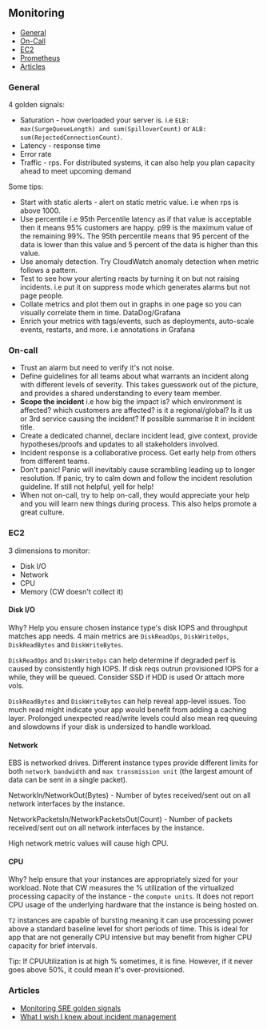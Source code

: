 ## Monitoring

- [General](#general)
- [On-Call](#on-call)
- [EC2](#ec2)
- [Prometheus](./prometheus)
- [Articles](#articles)

### General

4 golden signals:

- Saturation - how overloaded your server is. i.e `ELB: max(SurgeQueueLength) and sum(SpilloverCount)` or `ALB: sum(RejectedConnectionCount)`.
- Latency - response time
- Error rate
- Traffic - rps. For distributed systems, it can also help you plan capacity ahead to meet upcoming demand

Some tips:

- Start with static alerts - alert on static metric value. i.e when rps is above 1000.
- Use percentile i.e 95th Percentile latency as if that value is acceptable then it means 95% customers are happy. p99 is the maximum value of the remaining 99%. The 95th percentile means that 95 percent of the data is lower than this value and 5 percent of the data is higher than this value.
- Use anomaly detection. Try CloudWatch anomaly detection when metric follows a pattern.
- Test to see how your alerting reacts by turning it on but not raising incidents. i.e put it on suppress mode which generates alarms but not page people.
- Collate metrics and plot them out in graphs in one page so you can visually correlate them in time. DataDog/Grafana
- Enrich your metrics with tags/events, such as deployments, auto-scale events, restarts, and more. i.e annotations in Grafana

### On-call

- Trust an alarm but need to verify it's not noise.
- Define guidelines for all teams about what warrants an incident along with different levels of severity. This takes guesswork out of the picture, and provides a shared understanding to every team member.
- **Scope the incident** i.e how big the impact is? which environment is affected? which customers are affected? is it a regional/global? Is it us or 3rd service causing the incident? If possible summarise it in incident title.
- Create a dedicated channel, declare incident lead, give context, provide hypotheses/proofs and updates to all stakeholders involved.
- Incident response is a collaborative process. Get early help from others from different teams.
- Don't panic! Panic will inevitably cause scrambling leading up to longer resolution. If panic, try to calm down and follow the incident resolution guideline. If still not helpful, yell for help!
- When not on-call, try to help on-call, they would appreciate your help and you will learn new things during process. This also helps promote a great culture.

### EC2

3 dimensions to monitor:

- Disk I/O
- Network
- CPU
- Memory (CW doesn't collect it)

#### Disk I/O

Why? Help you ensure chosen instance type's disk IOPS and throughput matches app needs. 4 main metrics are `DiskReadOps`, `DiskWriteOps`, `DiskReadBytes` and `DiskWriteBytes`.

`DiskReadOps` and `DiskWriteOps` can help determine if degraded perf is caused by consistently high IOPS. If disk reqs outrun provisioned IOPS for a while, they will be queued. Consider SSD if HDD is used Or attach more vols.

`DiskReadBytes` and `DiskWriteBytes` can help reveal app-level issues. Too much read might indicate your app would benefit from adding a caching layer. Prolonged unexpected read/write levels could also mean req queuing and slowdowns if your disk is undersized to handle workload.

#### Network

EBS is networked drives. Different instance types provide different limits for both `network bandwidth` and `max transmission unit` (the largest amount of data can be sent in a single packet).

NetworkIn/NetworkOut(Bytes) - Number of bytes received/sent out on all network interfaces by the instance.

NetworkPacketsIn/NetworkPacketsOut(Count) - Number of packets received/sent out on all network interfaces by the instance.

High network metric values will cause high CPU.

#### CPU

Why? help ensure that your instances are appropriately sized for your workload. Note that CW measures the % utilization of the virtualized processing capacity of the instance - the `compute units`. It does not report CPU usage of the underlying hardware that the instance is being hosted on.

`T2` instances are capable of bursting meaning it can use processing power above a standard baseline level for short periods of time. This is ideal for app that are not generally CPU intensive but may benefit from higher CPU capacity for brief intervals.

Tip: If CPUUtilization is at high % sometimes, it is fine. However, if it never goes above 50%, it could mean it's over-provisioned.

### Articles

- [Monitoring SRE golden signals](https://www.infoq.com/articles/monitoring-SRE-golden-signals/)
- [What I wish I knew about incident management](https://ronaknathani.com/blog/2020/11/what-i-wish-i-knew-about-incident-management/)
